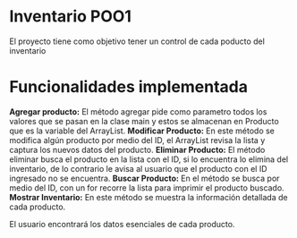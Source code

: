 # Inventario POO1
El proyecto tiene como objetivo tener un control de cada poducto del inventario

# Funcionalidades implementada
**Agregar producto:** El método agregar pide como parametro todos los valores que se pasan en la clase main y estos se almacenan en Producto que es la variable del ArrayList.
**Modificar Producto:** En este método se modifica algún producto por medio del ID, el ArrayList revisa la lista y captura los nuevos datos del producto.
**Eliminar Producto:** El método eliminar busca el producto en la lista con el ID, si lo encuentra lo elimina del inventario, de lo contrario le avisa al usuario que el producto con el ID ingresado no se encuentra. 
**Buscar Producto:** En el método se busca por medio del ID, con un for recorre la lista para imprimir el producto buscado.
**Mostrar Inventario:** En este método se muestra la información detallada de cada producto.

El usuario encontrará los datos esenciales de cada producto.
